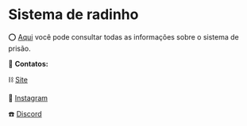 # Sistema de radinho

⭕ [Aqui](https://github.com/Wortex-Store/Sistema-de-prisao/wiki/Sistema-de-prisao) você pode consultar todas as informações sobre o sistema de prisão.

📲 **Contatos:**

⛓️ [Site](http://wortexstore.com.br/)

💾 [Instagram](https://instagram.com/wortexstore)

☎️ [Discord](https://discord.gg/wortex)
